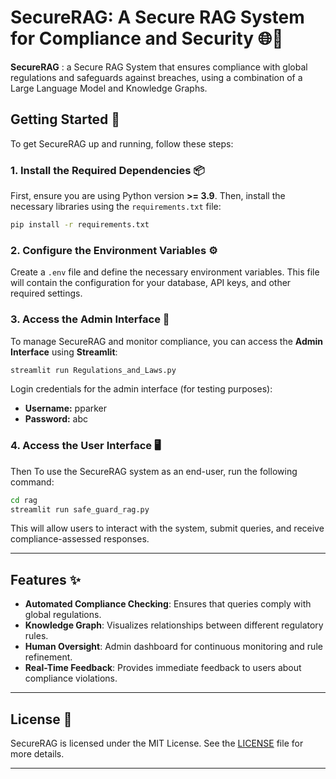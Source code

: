 # SecureRAG: A Secure RAG System for Compliance and Security 🌐🔐

**SecureRAG** : a Secure RAG System that ensures compliance with global regulations and safeguards against breaches, using a combination of a Large Language Model and Knowledge Graphs.
## Getting Started 🚀

To get SecureRAG up and running, follow these steps:

### 1. Install the Required Dependencies 📦
First, ensure you are using Python version **>= 3.9**. Then, install the necessary libraries using the `requirements.txt` file:

```bash
pip install -r requirements.txt
```

### 2. Configure the Environment Variables ⚙️
Create a `.env` file and define the necessary environment variables. This file will contain the configuration for your database, API keys, and other required settings.

### 3. Access the Admin Interface 🔑
To manage SecureRAG and monitor compliance, you can access the **Admin Interface** using **Streamlit**:

```bash
streamlit run Regulations_and_Laws.py
```

Login credentials for the admin interface (for testing purposes):
- **Username:** pparker
- **Password:** abc

### 4. Access the User Interface 🖥️
Then To use the SecureRAG system as an end-user, run the following command:

```bash
cd rag
streamlit run safe_guard_rag.py
```

This will allow users to interact with the system, submit queries, and receive compliance-assessed responses.

---

## Features ✨
- **Automated Compliance Checking**: Ensures that queries comply with global regulations.
- **Knowledge Graph**: Visualizes relationships between different regulatory rules.
- **Human Oversight**: Admin dashboard for continuous monitoring and rule refinement.
- **Real-Time Feedback**: Provides immediate feedback to users about compliance violations.

---

## License 📄

SecureRAG is licensed under the MIT License. See the [LICENSE](./LICENSE) file for more details.

---

